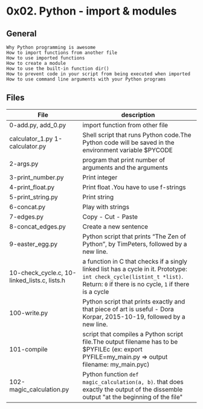 # 0x02. Python - import & modules
## General


    Why Python programming is awesome
    How to import functions from another file
    How to use imported functions
    How to create a module
    How to use the built-in function dir()
    How to prevent code in your script from being executed when imported
    How to use command line arguments with your Python programs

## Files
|File | description|
|---|---|
|0-add.py, add_0.py |import function from other file|
|calculator_1.py 1-calculator.py |Shell script that runs Python code.The Python code will be saved in the environment variable $PYCODE|
|2-args.py  |program that print number of arguments and the arguments |
|3-print_number.py| Print integer |
|4-print_float.py| Print float .You have to use f-strings|
|5-print_string.py|Print string |
|6-concat.py| Play with strings |
|7-edges.py|Copy - Cut - Paste |
|8-concat_edges.py|Create a new sentence |
|9-easter_egg.py|Python script that prints “The Zen of Python”, by TimPeters, followed by a new line.|
|10-check_cycle.c, 10-linked_lists.c, lists.h |a function in C that checks if a singly linked list has a cycle in it. Prototype: `int check_cycle(listint_t *list)`.  Return: `0` if there is no cycle, `1` if there is a cycle |
|100-write.py|Python script that prints exactly and that piece of art is useful - Dora Korpar, 2015-10-19, followed by a new line.|
|101-compile |script that compiles a Python script file.The output filename has to be $PYFILEc (ex: export PYFILE=my_main.py => output filename: my_main.pyc)|
|102-magic_calculation.py|Python function `def magic_calculation(a, b)`. that does exactly the output of the dissemble output "at the beginning of the file" |
